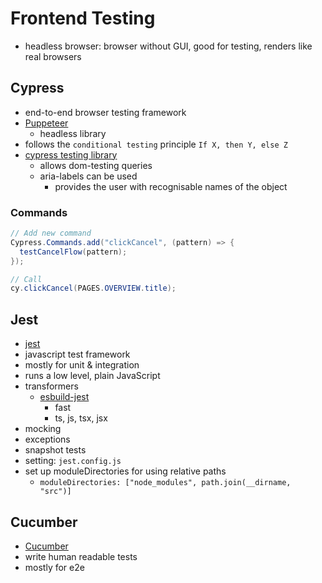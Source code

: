 # Frontend Testing

- headless browser: browser without GUI, good for testing, renders like real browsers

## Cypress

- end-to-end browser testing framework
- [Puppeteer](https://github.com/puppeteer/puppeteer)
  - headless library
- follows the `conditional testing` principle `If X, then Y, else Z`
- [cypress testing library](https://testing-library.com/docs/cypress-testing-library/intro/)
  - allows dom-testing queries
  - aria-labels can be used
    - provides the user with recognisable names of the object

### Commands

```java
// Add new command
Cypress.Commands.add("clickCancel", (pattern) => {
  testCancelFlow(pattern);
});

// Call
cy.clickCancel(PAGES.OVERVIEW.title);
```

## Jest

- [jest](https://jestjs.io/)
- javascript test framework
- mostly for unit & integration
- runs a low level, plain JavaScript
- transformers
  - [esbuild-jest](https://github.com/aelbore/esbuild-jest)
    - fast
    - ts, js, tsx, jsx
- mocking
- exceptions
- snapshot tests
- setting: `jest.config.js`
- set up moduleDirectories for using relative paths
  - `moduleDirectories: ["node_modules", path.join(__dirname, "src")]`

## Cucumber

- [Cucumber](https://cucumber.io/)
- write human readable tests
- mostly for e2e